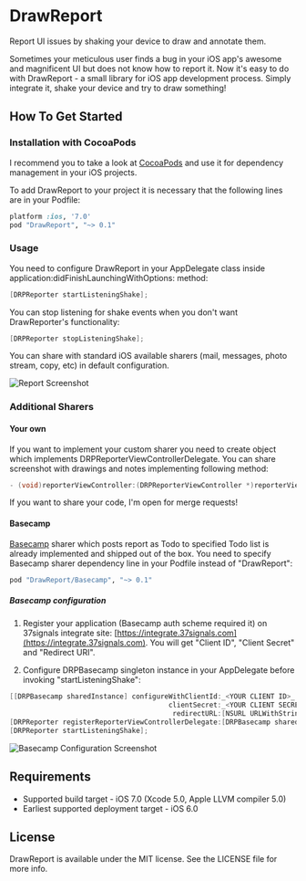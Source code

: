 DrawReport
==========

Report UI issues by shaking your device to draw and annotate them.

Sometimes your meticulous user finds a bug in your iOS app's awesome and magnificent UI but does not know how to report it. Now it's easy to do with DrawReport - a small library for iOS app development process. Simply integrate it, shake your device and try to draw something!

## How To Get Started

### Installation with CocoaPods

I recommend you to take a look at [CocoaPods](http://cocoapods.org) and use it for dependency management in your iOS projects.

To add DrawReport to your project it is necessary that the following lines are in your Podfile:

```ruby
platform :ios, '7.0'
pod "DrawReport", "~> 0.1"
```

### Usage

You need to configure DrawReport in your AppDelegate class inside application:didFinishLaunchingWithOptions: method:

```objective-c
[DRPReporter startListeningShake];
```

You can stop listening for shake events when you don't want DrawReporter's functionality:

```objective-c
[DRPReporter stopListeningShake];
```

You can share with standard iOS available sharers (mail, messages, photo stream, copy, etc) in default configuration.

![Report Screenshot](https://raw.github.com/opedge/DrawReport/assets/Screenshot_01.png)

### Additional Sharers

#### Your own

If you want to implement your custom sharer you need to create object which implements DRPReporterViewControllerDelegate. You can share screenshot with drawings and notes implementing following method:

```objective-c
- (void)reporterViewController:(DRPReporterViewController *)reporterViewController didFinishDrawingImage:(UIImage *)image withNoteText:(NSString *)noteText;
```

If you want to share your code, I'm open for merge requests!

#### Basecamp

[Basecamp](https://basecamp.com) sharer which posts report as Todo to specified Todo list is already implemented and shipped out of the box. You need to specify Basecamp sharer dependency line in your Podfile instead of "DrawReport":

```ruby
pod "DrawReport/Basecamp", "~> 0.1"
```

##### Basecamp configuration

  1. Register your application (Basecamp auth scheme required it) on 37signals integrate site: [https://integrate.37signals.com](https://integrate.37signals.com). You will get "Client ID", "Client Secret" and "Redirect URI".

  2. Configure DRPBasecamp singleton instance in your AppDelegate before invoking "startListeningShake":
  
  ```objective-c
  [[DRPBasecamp sharedInstance] configureWithClientId:_<YOUR CLIENT ID>_
                                         clientSecret:_<YOUR CLIENT SECRET>_
                                          redirectURL:[NSURL URLWithString:_<YOUR REDIRECT URI>_]];
  [DRPReporter registerReporterViewControllerDelegate:[DRPBasecamp sharedInstance]];
  [DRPReporter startListeningShake];
  ```

![Basecamp Configuration Screenshot](https://raw.github.com/opedge/DrawReport/assets/Screenshot_Basecamp_01.png)

## Requirements

  - Supported build target - iOS 7.0 (Xcode 5.0, Apple LLVM compiler 5.0)
  - Earliest supported deployment target - iOS 6.0

## License

DrawReport is available under the MIT license. See the LICENSE file for more info.
